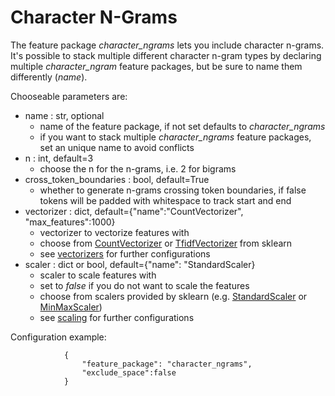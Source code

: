 # Character N-Grams

The feature package *character\_ngrams* lets you include character n-grams. It's possible to stack multiple different character n-gram types by declaring multiple *character\_ngram* feature packages, but be sure to name them differently (*name*). 

Chooseable parameters are:
* name : str, optional
	- name of the feature package, if not set defaults to *character\_ngrams*
	- if you want to stack multiple *character\_ngrams* feature packages, set an unique name to avoid conflicts
* n : int, default=3
	- choose the n for the n-grams, i.e. 2 for bigrams
* cross\_token\_boundaries : bool, default=True
	- whether to generate n-grams crossing token boundaries, if false tokens will be padded with whitespace to track start and end
* vectorizer : dict, default={"name":"CountVectorizer", "max_features":1000} 
	- vectorizer to vectorize features with
	- choose from [CountVectorizer](https://scikit-learn.org/stable/modules/generated/sklearn.feature_extraction.text.CountVectorizer.html) or [TfidfVectorizer](https://scikit-learn.org/stable/modules/generated/sklearn.feature_extraction.text.TfidfTransformer.html) from sklearn
	- see [vectorizers](5_vectorizers.md) for further configurations
* scaler : dict or bool, default={"name": "StandardScaler}
	- scaler to scale features with
	- set to *false* if you do not want to scale the features
	- choose from scalers provided by sklearn (e.g. [StandardScaler](https://scikit-learn.org/stable/modules/generated/sklearn.preprocessing.StandardScaler.html#sklearn.preprocessing.StandardScaler) or [MinMaxScaler](https://scikit-learn.org/stable/modules/generated/sklearn.preprocessing.MinMaxScaler.html#sklearn.preprocessing.MinMaxScaler))
	- see [scaling](6_scaling.md) for further configurations


Configuration example:
````
            {
                "feature_package": "character_ngrams",
            	"exclude_space":false
            }
````
